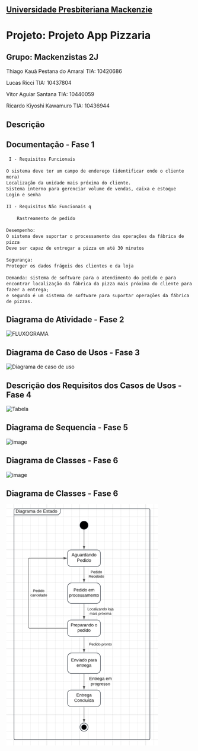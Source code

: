 <h2><a href= "https://www.mackenzie.br">Universidade Presbiteriana Mackenzie</a></h2>

# Projeto: Projeto App Pizzaria

## Grupo: Mackenzistas 2J

Thiago Kauã Pestana do Amaral TIA: 10420686

Lucas Ricci TIA: 10437804

Vitor Aguiar Santana TIA: 10440059

Ricardo Kiyoshi Kawamuro TIA: 10436944

## Descrição



## Documentação - Fase 1

```
 I - Requisitos Funcionais 

O sistema deve ter um campo de endereço (identificar onde o cliente mora)
Localização da unidade mais próxima do cliente.
Sistema interno para gerenciar volume de vendas, caixa e estoque
Login e senha

II - Requisitos Não Funcionais q
	
	Rastreamento de pedido

Desempenho:
O sistema deve suportar o processamento das operações da fábrica de pizza
Deve ser capaz de entregar a pizza em até 30 minutos

Segurança:
Proteger os dados frágeis dos clientes e da loja

Demanda: sistema de software para o atendimento do pedido e para encontrar localização da fábrica da pizza mais próxima do cliente para fazer a entrega; 
e segundo é um sistema de software para suportar operações da fábrica de pizzas.
```

## Diagrama de Atividade - Fase 2

![FLUXOGRAMA](https://github.com/user-attachments/assets/a3ea2ee8-e2b3-4f00-a0d9-541da5491e2c)

## Diagrama de Caso de Usos - Fase 3

![Diagrama de caso de uso](https://github.com/user-attachments/assets/acd46156-5197-45d8-b1b2-da2d925b4770)

## Descrição dos Requisitos dos Casos de Usos - Fase 4

![Tabela](https://github.com/user-attachments/assets/d6734896-3816-4e70-812e-242b597e8d5b)

## Diagrama de Sequencia - Fase 5

![image](https://github.com/user-attachments/assets/b063824d-62f3-4864-acd7-287d11e332c7)

## Diagrama de Classes - Fase 6

![image](https://github.com/user-attachments/assets/fe037680-c8ef-4c89-8cd2-e3218e505c6e)

## Diagrama de Classes - Fase 6

![Diagrama de Estado](https://github.com/Liminha300/Eng.software/blob/main/Diagrama%20de%20Estado.png?raw=true)

